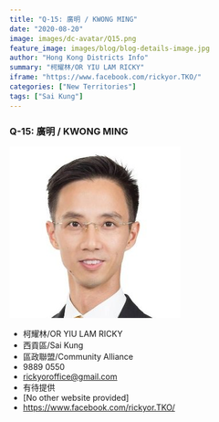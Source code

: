 ```yaml
---
title: "Q-15: 廣明 / KWONG MING"
date: "2020-08-20"
image: images/dc-avatar/Q15.png
feature_image: images/blog/blog-details-image.jpg
author: "Hong Kong Districts Info"
summary: "柯耀林/OR YIU LAM RICKY"
iframe: "https://www.facebook.com/rickyor.TKO/"
categories: ["New Territories"]
tags: ["Sai Kung"]
---
```


### Q-15: 廣明 / KWONG MING  
![](/images/dc-avatar/Q15.png)  

 - 柯耀林/OR YIU LAM RICKY  
 - 西貢區/Sai Kung  
 - 區政聯盟/Community Alliance  
 - 9889 0550  
 - rickyoroffice@gmail.com  
 - 有待提供  
 - [No other website provided]  
 - https://www.facebook.com/rickyor.TKO/
